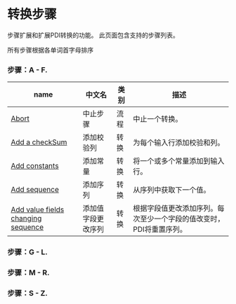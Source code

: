 # 转换步骤

步骤扩展和扩展PDI转换的功能。 此页面包含支持的步骤列表。

所有步骤根据各单词首字母排序

### 步骤：A - F.

| name | 中文名 | 类别 | 描述 |
| --- | --- | --- | --- | 
| [Abort](/step/abort.md) | 中止步骤 | 流程 | 中止一个转换。 |
| [Add a checkSum](/step/addACheckSum.md) | 添加校验列 | 转换 | 为每个输入行添加校验和列。|
| [Add constants](/step/addAConstants.md) | 添加常量 | 转换 | 将一个或多个常量添加到输入行。|
| [Add sequence]() | 添加序列 | 转换 | 从序列中获取下一个值。 |
| [Add value fields changing sequence]() | 添加值字段更改序列 | 转换 | 根据字段值更改添加序列。每次至少一个字段的值改变时，PDI将重置序列。 |

### 步骤：G - L.

### 步骤：M - R.

### 步骤：S - Z.
